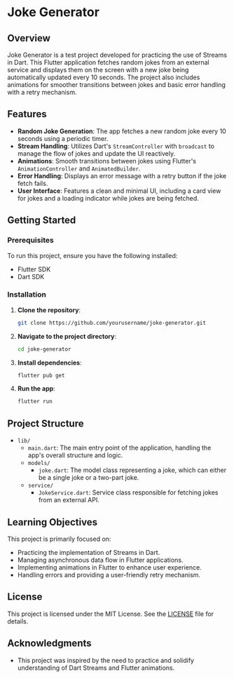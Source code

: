 # Joke Generator

## Overview

Joke Generator is a test project developed for practicing the use of Streams in Dart. This Flutter application fetches random jokes from an external service and displays them on the screen with a new joke being automatically updated every 10 seconds. The project also includes animations for smoother transitions between jokes and basic error handling with a retry mechanism.

## Features

- **Random Joke Generation**: The app fetches a new random joke every 10 seconds using a periodic timer.
- **Stream Handling**: Utilizes Dart's `StreamController` with `broadcast` to manage the flow of jokes and update the UI reactively.
- **Animations**: Smooth transitions between jokes using Flutter's `AnimationController` and `AnimatedBuilder`.
- **Error Handling**: Displays an error message with a retry button if the joke fetch fails.
- **User Interface**: Features a clean and minimal UI, including a card view for jokes and a loading indicator while jokes are being fetched.

## Getting Started

### Prerequisites

To run this project, ensure you have the following installed:

- Flutter SDK
- Dart SDK

### Installation

1. **Clone the repository**:
    ```bash
    git clone https://github.com/yourusername/joke-generator.git
    ```
2. **Navigate to the project directory**:
    ```bash
    cd joke-generator
    ```
3. **Install dependencies**:
    ```bash
    flutter pub get
    ```
4. **Run the app**:
    ```bash
    flutter run
    ```

## Project Structure

- `lib/`
  - `main.dart`: The main entry point of the application, handling the app's overall structure and logic.
  - `models/`
    - `joke.dart`: The model class representing a joke, which can either be a single joke or a two-part joke.
  - `service/`
    - `JokeService.dart`: Service class responsible for fetching jokes from an external API.

## Learning Objectives

This project is primarily focused on:

- Practicing the implementation of Streams in Dart.
- Managing asynchronous data flow in Flutter applications.
- Implementing animations in Flutter to enhance user experience.
- Handling errors and providing a user-friendly retry mechanism.

## License

This project is licensed under the MIT License. See the [LICENSE](LICENSE) file for details.

## Acknowledgments

- This project was inspired by the need to practice and solidify understanding of Dart Streams and Flutter animations.
